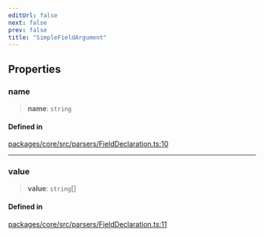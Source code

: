 ```yaml
---
editUrl: false
next: false
prev: false
title: "SimpleFieldArgument"
---
```


## Properties

### name

> **name**: `string`

#### Defined in

[packages/core/src/parsers/FieldDeclaration.ts:10](https://github.com/mProjectsCode/obsidian-meta-bind-plugin/blob/4b16a75fb63dfdb34e3ccf2756a324a84dd8fd85/packages/core/src/parsers/FieldDeclaration.ts#L10)

***

### value

> **value**: `string`[]

#### Defined in

[packages/core/src/parsers/FieldDeclaration.ts:11](https://github.com/mProjectsCode/obsidian-meta-bind-plugin/blob/4b16a75fb63dfdb34e3ccf2756a324a84dd8fd85/packages/core/src/parsers/FieldDeclaration.ts#L11)
